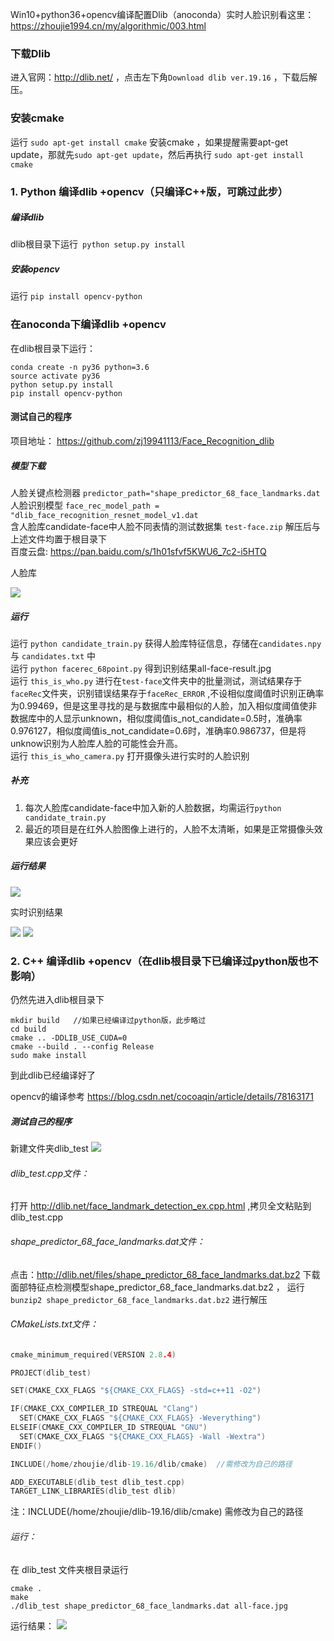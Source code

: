Win10+python36+opencv编译配置Dlib（anoconda）实时人脸识别看这里：https://zhoujie1994.cn/my/algorithmic/003.html

### 下载Dlib

进入官网：http://dlib.net/ ，点击左下角`Download dlib ver.19.16` ，下载后解压。

###  安装cmake

运行 `sudo apt-get install cmake`  安装cmake ，如果提醒需要apt-get update，那就先`sudo apt-get update`，然后再执行 `sudo apt-get install cmake`  

### 1. Python 编译dlib +opencv（只编译C++版，可跳过此步）
##### 编译dlib

dlib根目录下运行` python setup.py install`

##### 安装opencv

运行 `pip install opencv-python`

### 在anoconda下编译dlib +opencv

在dlib根目录下运行：
```
conda create -n py36 python=3.6
source activate py36
python setup.py install
pip install opencv-python
```

#### 测试自己的程序

项目地址： https://github.com/zj19941113/Face_Recognition_dlib

##### 模型下载  

人脸关键点检测器 `predictor_path="shape_predictor_68_face_landmarks.dat`  
人脸识别模型 `face_rec_model_path = "dlib_face_recognition_resnet_model_v1.dat`  
含人脸库candidate-face中人脸不同表情的测试数据集 `test-face.zip` 解压后与上述文件均置于根目录下  
百度云盘:  https://pan.baidu.com/s/1h01sfvf5KWU6_7c2-i5HTQ  

人脸库

![](https://zhoujie1994.cn/my/algorithmic/img/002-face.JPG)

##### 运行  

运行 `python candidate_train.py` 获得人脸库特征信息，存储在`candidates.npy` 与 `candidates.txt` 中  
运行 `python facerec_68point.py`  得到识别结果all-face-result.jpg  
运行 `this_is_who.py` 进行在`test-face`文件夹中的批量测试，测试结果存于`faceRec`文件夹，识别错误结果存于`faceRec_ERROR` ,不设相似度阈值时识别正确率为0.99469，但是这里寻找的是与数据库中最相似的人脸，加入相似度阈值使非数据库中的人显示unknown，相似度阈值is_not_candidate=0.5时，准确率0.976127，相似度阈值is_not_candidate=0.6时，准确率0.986737，但是将unknow识别为人脸库人脸的可能性会升高。  
运行 `this_is_who_camera.py`  打开摄像头进行实时的人脸识别  

##### 补充    

1. 每次人脸库candidate-face中加入新的人脸数据，均需运行`python candidate_train.py` 
2. 最近的项目是在红外人脸图像上进行的，人脸不太清晰，如果是正常摄像头效果应该会更好

##### 运行结果  

![](https://zhoujie1994.cn/my/algorithmic/img/002-result.png)

实时识别结果

![](https://zhoujie1994.cn/my/algorithmic/img/003-result.gif)
![](https://zhoujie1994.cn/my/algorithmic/img/002-1.jpg)

### 2. C++ 编译dlib +opencv（在dlib根目录下已编译过python版也不影响）
仍然先进入dlib根目录下
```
mkdir build   //如果已经编译过python版，此步略过
cd build
cmake .. -DDLIB_USE_CUDA=0
cmake --build . --config Release
sudo make install
```
到此dlib已经编译好了

opencv的编译参考 https://blog.csdn.net/cocoaqin/article/details/78163171

##### 测试自己的程序
新建文件夹dlib_test
![](https://zhoujie1994.cn/my/algorithmic/img/002-2.jpg)

###### dlib_test.cpp文件：
打开 http://dlib.net/face_landmark_detection_ex.cpp.html ,拷贝全文粘贴到dlib_test.cpp 
###### shape_predictor_68_face_landmarks.dat文件：
点击：http://dlib.net/files/shape_predictor_68_face_landmarks.dat.bz2 下载面部特征点检测模型shape_predictor_68_face_landmarks.dat.bz2 ，
运行`bunzip2 shape_predictor_68_face_landmarks.dat.bz2` 进行解压
###### CMakeLists.txt文件：
```c
cmake_minimum_required(VERSION 2.8.4) 

PROJECT(dlib_test) 

SET(CMAKE_CXX_FLAGS "${CMAKE_CXX_FLAGS} -std=c++11 -O2")

IF(CMAKE_CXX_COMPILER_ID STREQUAL "Clang") 
  SET(CMAKE_CXX_FLAGS "${CMAKE_CXX_FLAGS} -Weverything") 
ELSEIF(CMAKE_CXX_COMPILER_ID STREQUAL "GNU") 
  SET(CMAKE_CXX_FLAGS "${CMAKE_CXX_FLAGS} -Wall -Wextra") 
ENDIF() 

INCLUDE(/home/zhoujie/dlib-19.16/dlib/cmake)  //需修改为自己的路径

ADD_EXECUTABLE(dlib_test dlib_test.cpp) 
TARGET_LINK_LIBRARIES(dlib_test dlib)
```
注：INCLUDE(/home/zhoujie/dlib-19.16/dlib/cmake)  需修改为自己的路径
###### 运行：
在 dlib_test 文件夹根目录运行
```
cmake .
make
./dlib_test shape_predictor_68_face_landmarks.dat all-face.jpg
```
运行结果：
![](https://zhoujie1994.cn/my/algorithmic/img/002-3.png)

